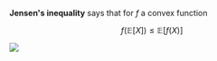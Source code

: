 **Jensen's inequality** says that for $f$ a convex function

$$
f\left(\mathbb{E}[X]\right) \leqslant \mathbb{E}\left[f(X)\right]
$$

![](https://upload.wikimedia.org/wikipedia/commons/thumb/c/c7/ConvexFunction.svg/400px-ConvexFunction.svg.png)